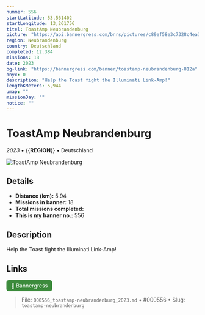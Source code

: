 ```yaml
---
nummer: 556
startLatitude: 53,561402
startLongitude: 13,261756
titel: ToastAmp Neubrandenburg
picture: "https://api.bannergress.com/bnrs/pictures/c89ef58e3c7328c4ea37fff8be3a6af2"
region: Neubrandenburg
country: Deutschland
completed: 12.384
missions: 18
date: 2023
bg-link: "https://bannergress.com/banner/toastamp-neubrandenburg-812a"
onyx: 0
description: "Help the Toast fight the Illuminati Link-Amp!"
lengthKMeters: 5,944
umap: ""
missionDay: ""
notice: ""
---
```

# ToastAmp Neubrandenburg

*2023* • {{__REGION__}} • Deutschland

![ToastAmp Neubrandenburg](https://api.bannergress.com/bnrs/pictures/c89ef58e3c7328c4ea37fff8be3a6af2)



## Details
- **Distance (km):** 5.94
- **Missions in banner:** 18
- **Total missions completed:** 
- **This is my banner no.:** 556



## Description
Help the Toast fight the Illuminati Link-Amp!



## Links
<a href="https://bannergress.com/banner/toastamp-neubrandenburg-812a" target="_blank" style="display:inline-block;margin-right:8px;padding:6px 12px;background:#3c8b3c;color:#fff;text-decoration:none;border-radius:6px;">🔗 Bannergress</a>



> File: `000556_toastamp-neubrandenburg_2023.md` • #000556 • Slug: `toastamp-neubrandenburg`

